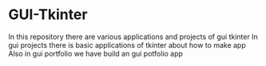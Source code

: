 # GUI-Tkinter
In this repository there are various applications and projects of gui tkinter 
In gui projects there is basic applications of tkinter about how to make app
Also in gui portfolio we have build an gui potfolio app
